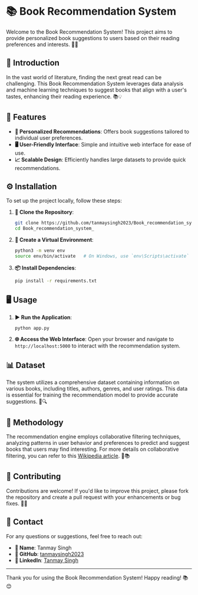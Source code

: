 # 📚 Book Recommendation System

Welcome to the Book Recommendation System! This project aims to provide personalized book suggestions to users based on their reading preferences and interests. 📖✨

## 📖 Introduction

In the vast world of literature, finding the next great read can be challenging. This Book Recommendation System leverages data analysis and machine learning techniques to suggest books that align with a user's tastes, enhancing their reading experience. 📚💡

## 🚀 Features

- **📌 Personalized Recommendations**: Offers book suggestions tailored to individual user preferences.
- **🖥️ User-Friendly Interface**: Simple and intuitive web interface for ease of use.
- **📈 Scalable Design**: Efficiently handles large datasets to provide quick recommendations.

## ⚙️ Installation

To set up the project locally, follow these steps:

1. **📂 Clone the Repository**:
   ```bash
   git clone https://github.com/tanmaysingh2023/Book_recommendation_system_.git
   cd Book_recommendation_system_
   ```

2. **🐍 Create a Virtual Environment**:
   ```bash
   python3 -m venv env
   source env/bin/activate   # On Windows, use `env\Scripts\activate`
   ```

3. **📦 Install Dependencies**:
   ```bash
   pip install -r requirements.txt
   ```

## 🖥️ Usage

1. **▶️ Run the Application**:
   ```bash
   python app.py
   ```

2. **🌐 Access the Web Interface**:
   Open your browser and navigate to `http://localhost:5000` to interact with the recommendation system.

## 📊 Dataset

The system utilizes a comprehensive dataset containing information on various books, including titles, authors, genres, and user ratings. This data is essential for training the recommendation model to provide accurate suggestions. 📖🔍

## 🧠 Methodology

The recommendation engine employs collaborative filtering techniques, analyzing patterns in user behavior and preferences to predict and suggest books that users may find interesting. For more details on collaborative filtering, you can refer to this [Wikipedia article](https://en.wikipedia.org/wiki/Item-item_collaborative_filtering). 🔬📚

## 🤝 Contributing

Contributions are welcome! If you'd like to improve this project, please fork the repository and create a pull request with your enhancements or bug fixes. 🔧✨

## 📩 Contact

For any questions or suggestions, feel free to reach out:

- **👤 Name**: Tanmay Singh
- **🔗 GitHub**: [tanmaysingh2023](https://github.com/tanmaysingh2023)
- **🔗 LinkedIn**: [Tanmay Singh](https://www.linkedin.com/in/tanmay-singh-936969283/)

---

Thank you for using the Book Recommendation System! Happy reading! 📚😊


